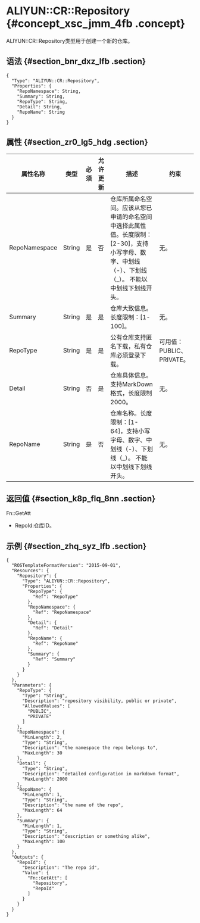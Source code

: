 # ALIYUN::CR::Repository {#concept_xsc_jmm_4fb .concept}

ALIYUN::CR::Repository类型用于创建一个新的仓库。

## 语法 {#section_bnr_dxz_lfb .section}

``` {#codeblock_eur_u8t_fs6 .language-json}
{
  "Type": "ALIYUN::CR::Repository",
  "Properties": {
    "RepoNamespace": String,
    "Summary": String,
    "RepoType": String,
    "Detail": String,
    "RepoName": String
  }
}
```

## 属性 {#section_zr0_lg5_hdg .section}

|属性名称|类型|必须|允许更新|描述|约束|
|----|--|--|----|--|--|
|RepoNamespace|String|是|否|仓库所属命名空间。应该从您已申请的命名空间中选择此属性值。长度限制：\[2-30\]，支持小写字母、数字、中划线（-）、下划线（\_）。 不能以中划线下划线开头。|无。|
|Summary|String|是|是|仓库大致信息。长度限制：\[1-100\]。|无。|
|RepoType|String|是|是|公有仓库支持匿名下载，私有仓库必须登录下载。|可用值：PUBLIC、PRIVATE。|
|Detail|String|否|是|仓库具体信息。支持MarkDown格式，长度限制2000。|无。|
|RepoName|String|是|否|仓库名称。长度限制：\[1-64\]，支持小写字母、数字、中划线（-）、下划线（\_）。 不能以中划线下划线开头。|无。|

## 返回值 {#section_k8p_flq_8nn .section}

Fn::GetAtt

-   RepoId:仓库ID。

## 示例 {#section_zhq_syz_lfb .section}

``` {#codeblock_29d_nf7_ha8 .language-json}
{
  "ROSTemplateFormatVersion": "2015-09-01",
  "Resources": {
    "Repository": {
      "Type": "ALIYUN::CR::Repository",
      "Properties": {
        "RepoType": {
          "Ref": "RepoType"
        },
        "RepoNamespace": {
          "Ref": "RepoNamespace"
        },
        "Detail": {
          "Ref": "Detail"
        },
        "RepoName": {
          "Ref": "RepoName"
        },
        "Summary": {
          "Ref": "Summary"
        }
      }
    }
  },
  "Parameters": {
    "RepoType": {
      "Type": "String",
      "Description": "repository visibility, public or private",
      "AllowedValues": [
        "PUBLIC",
        "PRIVATE"
      ]
    },
    "RepoNamespace": {
      "MinLength": 2,
      "Type": "String",
      "Description": "the namespace the repo belongs to",
      "MaxLength": 30
    },
    "Detail": {
      "Type": "String",
      "Description": "detailed configuration in markdown format",
      "MaxLength": 2000
    },
    "RepoName": {
      "MinLength": 1,
      "Type": "String",
      "Description": "the name of the repo",
      "MaxLength": 64
    },
    "Summary": {
      "MinLength": 1,
      "Type": "String",
      "Description": "description or something alike",
      "MaxLength": 100
    }
  },
  "Outputs": {
    "RepoId": {
      "Description": "The repo id",
      "Value": {
        "Fn::GetAtt": [
          "Repository",
          "RepoId"
        ]
      }
    }
  }
}
```

